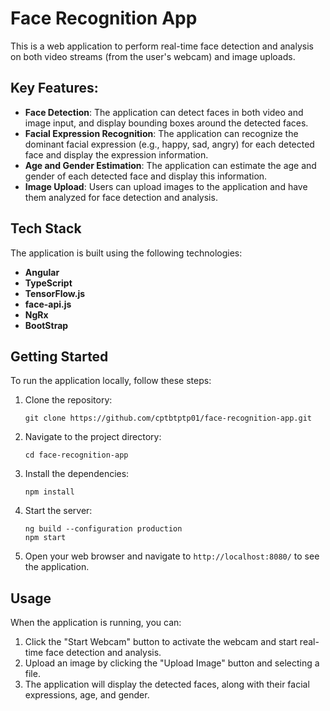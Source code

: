 # Face Recognition App

This is a web application to perform real-time face detection and analysis on both video streams (from the user's webcam) and image uploads.

## Key Features:

- **Face Detection**: The application can detect faces in both video and image input, and display bounding boxes around the detected faces.
- **Facial Expression Recognition**: The application can recognize the dominant facial expression (e.g., happy, sad, angry) for each detected face and display the expression information.
- **Age and Gender Estimation**: The application can estimate the age and gender of each detected face and display this information.
- **Image Upload**: Users can upload images to the application and have them analyzed for face detection and analysis.

## Tech Stack

The application is built using the following technologies:

- **Angular**
- **TypeScript**
- **TensorFlow.js**
- **face-api.js**
- **NgRx**
- **BootStrap**

## Getting Started

To run the application locally, follow these steps:

1. Clone the repository:

   ```
   git clone https://github.com/cptbtptp01/face-recognition-app.git
   ```

2. Navigate to the project directory:

   ```
   cd face-recognition-app
   ```

3. Install the dependencies:

   ```
   npm install
   ```

4. Start the server:

   ```
   ng build --configuration production
   npm start
   ```

5. Open your web browser and navigate to `http://localhost:8080/` to see the application.

## Usage

When the application is running, you can:

1. Click the "Start Webcam" button to activate the webcam and start real-time face detection and analysis.
2. Upload an image by clicking the "Upload Image" button and selecting a file.
3. The application will display the detected faces, along with their facial expressions, age, and gender.
